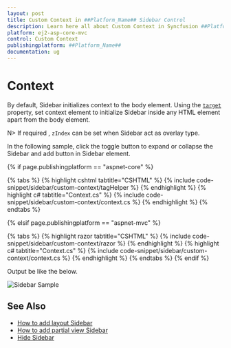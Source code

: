 ```yaml
---
layout: post
title: Custom Context in ##Platform_Name## Sidebar Control
description: Learn here all about Custom Context in Syncfusion ##Platform_Name## Sidebar control of Syncfusion Essential JS 2 and more.
platform: ej2-asp-core-mvc
control: Custom Context
publishingplatform: ##Platform_Name##
documentation: ug
---
```



# Context

By default, Sidebar initializes context to the body element. Using the [`target`](https://help.syncfusion.com/cr/aspnetcore-js2/Syncfusion.EJ2~Syncfusion.EJ2.Navigations.Sidebar~Target.html) property, set context element to initialize Sidebar inside any HTML element apart from the body element.

N> If required , `zIndex` can be set when Sidebar act as overlay type.

In the following sample, click the toggle button to expand or collapse the Sidebar and add button in Sidebar element.

{% if page.publishingplatform == "aspnet-core" %}

{% tabs %}
{% highlight cshtml tabtitle="CSHTML" %}
{% include code-snippet/sidebar/custom-context/tagHelper %}
{% endhighlight %}
{% highlight c# tabtitle="Context.cs" %}
{% include code-snippet/sidebar/custom-context/context.cs %}
{% endhighlight %}
{% endtabs %}

{% elsif page.publishingplatform == "aspnet-mvc" %}

{% tabs %}
{% highlight razor tabtitle="CSHTML" %}
{% include code-snippet/sidebar/custom-context/razor %}
{% endhighlight %}
{% highlight c# tabtitle="Context.cs" %}
{% include code-snippet/sidebar/custom-context/context.cs %}
{% endhighlight %}
{% endtabs %}
{% endif %}



Output be like the below.

![Sidebar Sample](./images/target.png)

## See Also

* [How to add layout Sidebar](./how-to/layout-page-sidebar)
* [How to add partial view Sidebar](./how-to/sidebar-with-partial-view)
* [Hide Sidebar](./how-to/hide-sidebar)
